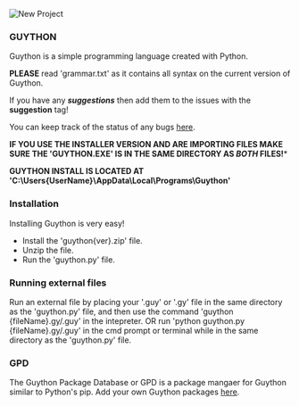 ![New Project](https://github.com/user-attachments/assets/0ccecb1b-3b13-48f7-9bcf-3b76433902b2)

### **GUYTHON**

Guython is a simple programming language created with Python.

**PLEASE** read 'grammar.txt' as it contains all syntax on the current version of Guython.

If you have any ***suggestions*** then add them to the issues with the **suggestion** tag!

You can keep track of the status of any bugs [here](https://github.com/users/this-guy-git/projects/3/).

**IF YOU USE THE INSTALLER VERSION AND ARE IMPORTING FILES MAKE SURE THE 'GUYTHON.EXE' IS IN THE SAME DIRECTORY AS *BOTH* FILES!***

**GUYTHON INSTALL IS LOCATED AT 'C:\Users\{UserName}\AppData\Local\Programs\Guython'**

### **Installation**
Installing Guython is very easy!
- Install the 'guython{ver}.zip' file.
- Unzip the file.
- Run the 'guython.py' file.

### **Running external files**
Run an external file by placing your '.guy' or '.gy' file in the same directory as the 'guython.py' file, and then use the command 'guython {fileName}.gy/.guy' in the intepreter.
OR run 'python guython.py {fileName}.gy/.guy' in the cmd prompt or terminal while in the same directory as the 'guython.py' file.

### **GPD**
The Guython Package Database or GPD is a package mangaer for Guython similar to Python's pip. Add your own Guython packages [here](https://github.com/this-guy-git/guython-packages).

